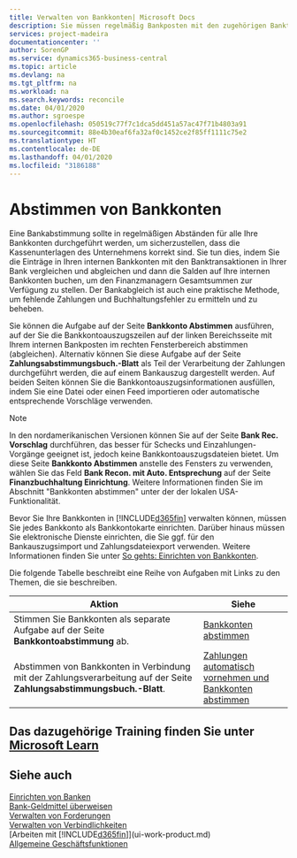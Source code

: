 ```yaml
---
title: Verwalten von Bankkonten| Microsoft Docs
description: Sie müssen regelmäßig Bankposten mit den zugehörigen Banktransaktionen in Ihren Bankkonten abstimmen.
services: project-madeira
documentationcenter: ''
author: SorenGP
ms.service: dynamics365-business-central
ms.topic: article
ms.devlang: na
ms.tgt_pltfrm: na
ms.workload: na
ms.search.keywords: reconcile
ms.date: 04/01/2020
ms.author: sgroespe
ms.openlocfilehash: 050519c77f7c1dca5dd451a57ac47f71b4803a91
ms.sourcegitcommit: 88e4b30eaf6fa32af0c1452ce2f85ff1111c75e2
ms.translationtype: HT
ms.contentlocale: de-DE
ms.lasthandoff: 04/01/2020
ms.locfileid: "3186188"
---
```

# <a name="reconciling-bank-accounts"></a>Abstimmen von Bankkonten
Eine Bankabstimmung sollte in regelmäßigen Abständen für alle Ihre Bankkonten durchgeführt werden, um sicherzustellen, dass die Kassenunterlagen des Unternehmens korrekt sind. Sie tun dies, indem Sie die Einträge in Ihren internen Bankkonten mit den Banktransaktionen in Ihrer Bank vergleichen und abgleichen und dann die Salden auf Ihre internen Bankkonten buchen, um den Finanzmanagern Gesamtsummen zur Verfügung zu stellen. Der Bankabgleich ist auch eine praktische Methode, um fehlende Zahlungen und Buchhaltungsfehler zu ermitteln und zu beheben.

Sie können die Aufgabe auf der Seite **Bankkonto Abstimmen** ausführen, auf der Sie die Bankkontoauszugszeilen auf der linken Bereichsseite mit Ihrem internen Bankposten im rechten Fensterbereich abstimmen (abgleichen). Alternativ können Sie diese Aufgabe auf der Seite **Zahlungsabstimmungsbuch.-Blatt** als Teil der Verarbeitung der Zahlungen durchgeführt werden, die auf einem Bankauszug dargestellt werden. Auf beiden Seiten können Sie die Bankkontoauszugsinformationen ausfüllen, indem Sie eine Datei oder einen Feed importieren oder automatische entsprechende Vorschläge verwenden.

> [!NOTE]  
> In den nordamerikanischen Versionen können Sie auf der Seite **Bank Rec. Vorschlag** durchführen, das besser für Schecks und Einzahlungen-Vorgänge geeignet ist, jedoch keine Bankkontoauszugsdateien bietet. Um diese Seite **Bankkonto Abstimmen** anstelle des Fensters zu verwenden, wählen Sie das Feld **Bank Recon. mit Auto. Entsprechung** auf der Seite **Finanzbuchhaltung Einrichtung**. Weitere Informationen finden Sie im Abschnitt "Bankkonten abstimmen" unter der der lokalen USA-Funktionalität.

Bevor Sie Ihre Bankkonten in [!INCLUDE[d365fin](includes/d365fin_md.md)] verwalten können, müssen Sie jedes Bankkonto als Bankkontokarte einrichten. Darüber hinaus müssen Sie elektronische Dienste einrichten, die Sie ggf. für den Bankauszugsimport und Zahlungsdateiexport verwenden. Weitere Informationen finden Sie unter [So gehts: Einrichten von Bankkonten](bank-setup-banking.md).

Die folgende Tabelle beschreibt eine Reihe von Aufgaben mit Links zu den Themen, die sie beschreiben.

| Aktion | Siehe |
| --- | --- |
| Stimmen Sie Bankkonten als separate Aufgabe auf der Seite **Bankkontoabstimmung** ab. |[Bankkonten abstimmen](bank-how-reconcile-bank-accounts-separately.md) |
| Abstimmen von Bankkonten in Verbindung mit der Zahlungsverarbeitung auf der Seite **Zahlungsabstimmungsbuch.-Blatt**. |[Zahlungen automatisch vornehmen und Bankkonten abstimmen](receivables-apply-payments-auto-reconcile-bank-accounts.md) |

## <a name="see-related-training-at-microsoft-learn"></a>Das dazugehörige Training finden Sie unter [Microsoft Learn](/learn/paths/reconcile-bank-accounts-dynamics-365-business-central/)

## <a name="see-also"></a>Siehe auch
[Einrichten von Banken](bank-setup-banking.md)  
[Bank-Geldmittel überweisen](bank-how-transfer-bank-funds.md)  
[Verwalten von Forderungen](receivables-manage-receivables.md)  
[Verwalten von Verbindlichkeiten](payables-manage-payables.md)    
[Arbeiten mit [!INCLUDE[d365fin](includes/d365fin_md.md)]](ui-work-product.md)  
[Allgemeine Geschäftsfunktionen](ui-across-business-areas.md)
